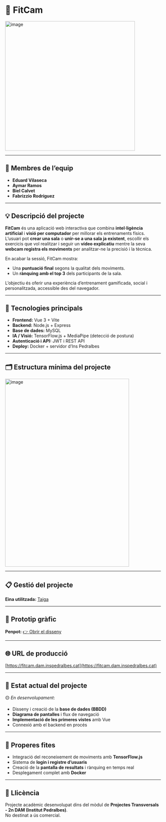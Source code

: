 # 🧠 **FitCam**
<img width="420" height="420" alt="image" src="https://github.com/user-attachments/assets/c202c189-35e1-415a-ae4e-ff883b16dbd9" />

---

## 👥 Membres de l’equip
- **Eduard Vilaseca**  
- **Aymar Ramos**  
- **Biel Calvet**  
- **Fabrizzio Rodríguez**

---

## 💡 **Descripció del projecte**
**FitCam** és una aplicació web interactiva que combina **intel·ligència artificial** i **visió per computador** per millorar els entrenaments físics.  
L’usuari pot **crear una sala** o **unir-se a una sala ja existent**, escollir els exercicis que vol realitzar i seguir un **vídeo explicatiu** mentre la seva **webcam registra els moviments** per analitzar-ne la precisió i la tècnica.  

En acabar la sessió, FitCam mostra:
- Una **puntuació final** segons la qualitat dels moviments.  
- Un **rànquing amb el top 3** dels participants de la sala.  

L’objectiu és oferir una experiència d’entrenament gamificada, social i personalitzada, accessible des del navegador.

---

## 🧩 **Tecnologies principals**
- **Frontend:** Vue 3 + Vite  
- **Backend:** Node.js + Express  
- **Base de dades:** MySQL  
- **IA / Visió:** TensorFlow.js + MediaPipe (detecció de postura)  
- **Autenticació i API:** JWT i REST API  
- **Deploy:** Docker + servidor d’Ins Pedralbes  

---

## 🗂️ **Estructura mínima del projecte**
<img width="401" height="609" alt="image" src="https://github.com/user-attachments/assets/e73eed05-c6c3-4109-a051-7cb24ca680ab" />

---

## 📋 **Gestió del projecte**
**Eina utilitzada:** [Taiga]([https://trello.com/](https://api.taiga.io/api/v1/github-hook?project=1747129)](https://tree.taiga.io/project/a24biecalcol-dam2_proj1/timeline))

---

## 🎨 **Prototip gràfic**
**Penpot:** [👉 Obrir el disseny](https://design.penpot.app/#/view?file-id=5b786374-066f-8104-8007-048a32a15967&page-id=5b786374-066f-8104-8007-048a32a18227&section=interactions&index=0&share-id=5b786374-066f-8104-8007-049649ccb737)

---

## 🌐 **URL de producció**
[https://fitcam.dam.inspedralbes.cat](https://fitcam.dam.inspedralbes.cat)

---

## 🚀 **Estat actual del projecte**
🟡 *En desenvolupament*:  
- Disseny i creació de la **base de dades (BBDD)**  
- **Diagrama de pantalles** i flux de navegació  
- **Implementació de les primeres vistes** amb Vue  
- Connexió amb el backend en procés

---

## 🔮 **Properes fites**
- Integració del reconeixement de moviments amb **TensorFlow.js**  
- Sistema de **login i registre d’usuaris**  
- Creació de la **pantalla de resultats** i rànquing en temps real  
- Desplegament complet amb **Docker**

---

## 🧾 **Llicència**
Projecte acadèmic desenvolupat dins del mòdul de **Projectes Transversals - 2n DAM (Institut Pedralbes)**.  
No destinat a ús comercial.
